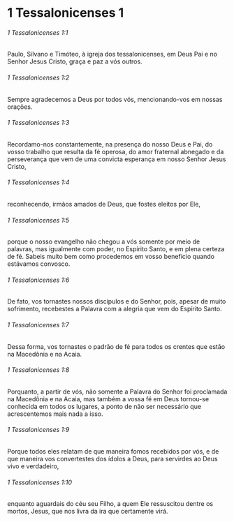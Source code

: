 # 1 Tessalonicenses 1

###### 1 Tessalonicenses 1:1

Paulo, Silvano e Timóteo, à igreja dos tessalonicenses, em Deus Pai e no Senhor Jesus Cristo, graça e paz a vós outros.

###### 1 Tessalonicenses 1:2

Sempre agradecemos a Deus por todos vós, mencionando-vos em nossas orações.

###### 1 Tessalonicenses 1:3

Recordamo-nos constantemente, na presença do nosso Deus e Pai, do vosso trabalho que resulta da fé operosa, do amor fraternal abnegado e da perseverança que vem de uma convicta esperança em nosso Senhor Jesus Cristo,

###### 1 Tessalonicenses 1:4

reconhecendo, irmãos amados de Deus, que fostes eleitos por Ele,

###### 1 Tessalonicenses 1:5

porque o nosso evangelho não chegou a vós somente por meio de palavras, mas igualmente com poder, no Espírito Santo, e em plena certeza de fé. Sabeis muito bem como procedemos em vosso benefício quando estávamos convosco.

###### 1 Tessalonicenses 1:6

De fato, vos tornastes nossos discípulos e do Senhor, pois, apesar de muito sofrimento, recebestes a Palavra com a alegria que vem do Espírito Santo.

###### 1 Tessalonicenses 1:7

Dessa forma, vos tornastes o padrão de fé para todos os crentes que estão na Macedônia e na Acaia.

###### 1 Tessalonicenses 1:8

Porquanto, a partir de vós, não somente a Palavra do Senhor foi proclamada na Macedônia e na Acaia, mas também a vossa fé em Deus tornou-se conhecida em todos os lugares, a ponto de não ser necessário que acrescentemos mais nada a isso.

###### 1 Tessalonicenses 1:9

Porque todos eles relatam de que maneira fomos recebidos por vós, e de que maneira vos convertestes dos ídolos a Deus, para servirdes ao Deus vivo e verdadeiro,

###### 1 Tessalonicenses 1:10

enquanto aguardais do céu seu Filho, a quem Ele ressuscitou dentre os mortos, Jesus, que nos livra da ira que certamente virá.

